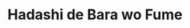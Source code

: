 --- 
title: "Hadashi de Bara wo Fume"
publishdate: "2019-9-28T16:48:46+02:00"
src: "https://365manga.net/manga/hadashi-de-bara-wo-fume"
image: "https://data.365manga.net/images/thumbnails/1667-hadashi-de-bara-wo-fume.jpg"
description: "From Viz: Poor Sumi Kitamura… Her irresponsible older brother Eisuke keeps bringing home orphans for her to take care of even though they can barely afford their own basic needs! Just when Sumi's financial problems become dire, wealthy Soichiro Ashida enters her life with a bizarre proposition: he'll provide her with the money she so desperately needs if she agrees to marry him. But can Sumi fool high society into…"
---